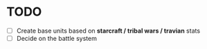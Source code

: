 # TODO

- [ ] Create base units based on **starcraft / tribal wars / travian** stats
- [ ] Decide on the battle system